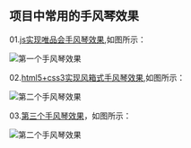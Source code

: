 ## 项目中常用的手风琴效果
01.[js实现唯品会手风琴效果](https://github.com/flyingpig2016/Website-accordion-effects/tree/master/01project/index.html),如图所示：

![第一个手风琴效果](https://github.com/flyingpig2016/Website-accordion-effects/blob/master/videos/1.gif?raw=true)

02.[html5+css3实现风箱式手风琴效果](https://github.com/flyingpig2016/Website-accordion-effects/blob/master/02project/1.html),如图所示：

![第二个手风琴效果](https://github.com/flyingpig2016/Website-accordion-effects/blob/master/videos/2.gif?raw=true)

03.[第三个手风琴效果](https://github.com/flyingpig2016/Website-accordion-effects/tree/master/01project/shoufengqin.html)，如图所示：

![第二个手风琴效果](https://github.com/flyingpig2016/Website-accordion-effects/blob/master/videos/3.gif?raw=true)
